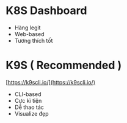 # K8S Dashboard

- Hàng legit
- Web-based
- Tương thích tốt

# K9S ( Recommended )

[https://k9scli.io/](https://k9scli.io/)

- CLI-based
- Cực kì tiện
- Dễ thao tác
- Visualize đẹp